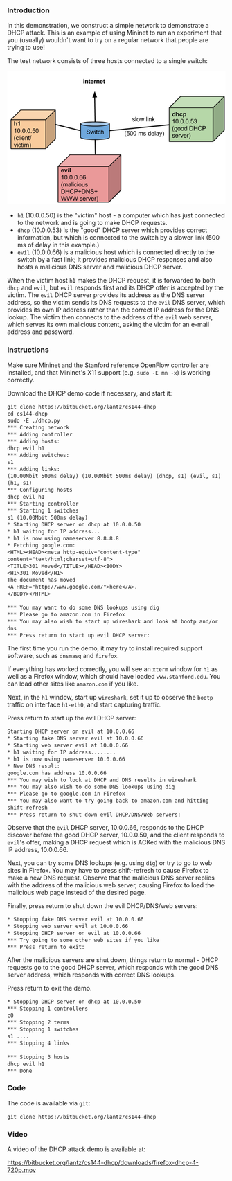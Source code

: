 ### Introduction

In this demonstration, we construct a simple network to demonstrate a DHCP attack. This is an example of using Mininet to run an experiment that you (usually) wouldn't want to try on a regular network that people are trying to use!

The test network consists of three hosts connected to a single switch:

![Topology for DHCP Attack Demo](images/dhcp-attack.png)

* `h1` (10.0.0.50) is the "victim" host - a computer which has just connected to the network and is going to make DHCP requests.
* `dhcp` (10.0.0.53) is the "good" DHCP server which provides correct information, but which is connected to the switch by a slower link (500 ms of delay in this example.)
* `evil` (10.0.0.66) is a malicious host which is connected directly to the switch by a fast link; it provides malicious DHCP responses and also hosts a malicious DNS server and malicious DHCP server.

When the victim host `h1` makes the DHCP request, it is forwarded to both `dhcp` and `evil`, but `evil` responds first and its DHCP offer is accepted by the victim. The `evil` DHCP server provides its address as the DNS server address, so the victim sends its DNS requests to the `evil` DNS server, which provides its own IP address rather than the correct IP address for the DNS lookup. The victim then connects to the address of the `evil` web server, which serves its own malicious content, asking the victim for an e-mail address and password.

### Instructions

Make sure Mininet and the Stanford reference OpenFlow controller are installed, and that Mininet's X11 support (e.g. `sudo -E mn -x`) is working correctly.

Download the DHCP demo code if necessary, and start it:

```
git clone https://bitbucket.org/lantz/cs144-dhcp
cd cs144-dhcp
sudo -E ./dhcp.py
*** Creating network
*** Adding controller
*** Adding hosts:
dhcp evil h1 
*** Adding switches:
s1 
*** Adding links:
(10.00Mbit 500ms delay) (10.00Mbit 500ms delay) (dhcp, s1) (evil, s1) (h1, s1) 
*** Configuring hosts
dhcp evil h1 
*** Starting controller
*** Starting 1 switches
s1 (10.00Mbit 500ms delay) 
* Starting DHCP server on dhcp at 10.0.0.50 
* h1 waiting for IP address...
* h1 is now using nameserver 8.8.8.8
* Fetching google.com:
<HTML><HEAD><meta http-equiv="content-type" content="text/html;charset=utf-8">
<TITLE>301 Moved</TITLE></HEAD><BODY>
<H1>301 Moved</H1>
The document has moved
<A HREF="http://www.google.com/">here</A>.
</BODY></HTML>

*** You may want to do some DNS lookups using dig
*** Please go to amazon.com in Firefox
*** You may also wish to start up wireshark and look at bootp and/or dns
*** Press return to start up evil DHCP server:
```

The first time you run the demo, it may try to install required support software, such as `dnsmasq` and `firefox`.

If everything has worked correctly, you will see an `xterm` window for `h1` as well as a Firefox window, which should have loaded `www.stanford.edu`. You can load other sites like `amazon.com` if you like.

Next, in the `h1` window, start up `wireshark`, set it up to observe the `bootp` traffic on interface `h1-eth0`, and start capturing traffic.

Press return to start up the evil DHCP server:

```
Starting DHCP server on evil at 10.0.0.66 
* Starting fake DNS server evil at 10.0.0.66 
* Starting web server evil at 10.0.0.66 
* h1 waiting for IP address........
* h1 is now using nameserver 10.0.0.66
* New DNS result:
google.com has address 10.0.0.66
*** You may wish to look at DHCP and DNS results in wireshark
*** You may also wish to do some DNS lookups using dig
*** Please go to google.com in Firefox
*** You may also want to try going back to amazon.com and hitting shift-refresh
*** Press return to shut down evil DHCP/DNS/Web servers: 
```

Observe that the `evil` DHCP server, 10.0.0.66, responds to the DHCP discover before the good DHCP server, 10.0.0.50, and the client responds to `evil`'s offer, making a DHCP request which is ACKed with the malicious DNS IP address, 10.0.0.66.

Next, you can try some DNS lookups (e.g. using `dig`) or try to go to web sites in Firefox. You may have to press shift-refresh to cause Firefox to make a new DNS request. Observe that the malicious DNS server replies with the address of the malicious web server, causing Firefox to load the malicious web page instead of the desired page.

Finally, press return to shut down the evil DHCP/DNS/web servers:

```
* Stopping fake DNS server evil at 10.0.0.66 
* Stopping web server evil at 10.0.0.66 
* Stopping DHCP server on evil at 10.0.0.66 
*** Try going to some other web sites if you like
*** Press return to exit: 
```
After the malicious servers are shut down, things return to normal - DHCP requests go to the good DHCP server, which responds with the good DNS server address, which responds with correct DNS lookups.

Press return to exit the demo.

```
* Stopping DHCP server on dhcp at 10.0.0.50 
*** Stopping 1 controllers
c0 
*** Stopping 2 terms
*** Stopping 1 switches
s1 ....
*** Stopping 4 links

*** Stopping 3 hosts
dhcp evil h1 
*** Done
```

### Code
The code is available via `git`:

    git clone https://bitbucket.org/lantz/cs144-dhcp

### Video

A video of the DHCP attack demo is available at:

https://bitbucket.org/lantz/cs144-dhcp/downloads/firefox-dhcp-4-720p.mov